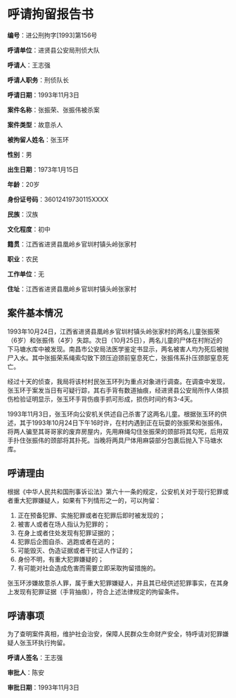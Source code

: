 # 呼请拘留报告书

**编号**：进公刑拘字[1993]第156号

**呼请单位**：进贤县公安局刑侦大队

**呼请人**：王志强

**呼请人职务**：刑侦队长

**呼请日期**：1993年11月3日

**案件名称**：张振荣、张振伟被杀案

**案件类型**：故意杀人

**被拘留人姓名**：张玉环

**性别**：男

**出生日期**：1973年1月15日

**年龄**：20岁

**身份证号码**：36012419730115XXXX

**民族**：汉族

**文化程度**：初中

**籍贯**：江西省进贤县凰岭乡官圳村镇头岭张家村

**职业**：农民

**工作单位**：无

**住址**：江西省进贤县凰岭乡官圳村镇头岭张家村

## 案件基本情况

1993年10月24日，江西省进贤县凰岭乡官圳村镇头岭张家村的两名儿童张振荣（6岁）和张振伟（4岁）失踪。次日（10月25日），两名儿童的尸体在村附近的下马塘水库中被发现。南昌市公安局法医学鉴定书显示，两名被害人均为死后被抛尸入水。其中张振荣系绳索勾致下颈压迫颈前窒息死亡，张振伟系扑压颈部窒息死亡。

经过十天的侦查，我局将该村村民张玉环列为重点对象进行调查。在调查中发现，张玉环于案发当日有可疑行踪，其右手背有数道抽痕，经进贤县公安局所作人体损伤检验证明显示，张玉环手背伤痕手抓可形成，损伤时间约有3-4天。

1993年11月3日，张玉环向公安机关供述自己杀害了这两名儿童。根据张玉环的供述，其于1993年10月24日下午16时许，在村内遇到正在玩耍的张振荣和张振伟，将两人骗至其哥哥家的废弃房屋内，先用麻绳勾住张振荣的颈部将其勾死，后用双手扑住张振伟的颈部将其扑死。当晚将两具尸体用麻袋部分包裹后抛入下马塘水库。

## 呼请理由

根据《中华人民共和国刑事诉讼法》第六十一条的规定，公安机关对于现行犯罪或者重大犯罪嫌疑人，如果有下列情形之一的，可以拘留：

1. 正在预备犯罪、实施犯罪或者在犯罪后即时被发现的；
2. 被害人或者在场人指认为犯罪的；
3. 在身上或者住处发现有犯罪证据的；
4. 犯罪后企图自杀、逃跑或者在逃的；
5. 可能毁灭、伪造证据或者干扰证人作证的；
6. 身份不明，有重大犯罪嫌疑的；
7. 有可能对社会造成危害而需要立即采取拘留措施的。

张玉环涉嫌故意杀人罪，属于重大犯罪嫌疑人，并且其已经供述犯罪事实，在其身上发现有犯罪证据（手背抽痕），符合上述法律规定的拘留条件。

## 呼请事项

为了查明案件真相，维护社会治安，保障人民群众生命财产安全，特呼请对犯罪嫌疑人张玉环执行拘留。

**呼请人签名**：王志强

**审批人**：陈安

**审批日期**：1993年11月3日